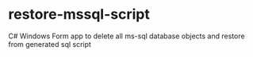 # restore-mssql-script
C# Windows Form app to delete all ms-sql database objects and restore from generated sql script
